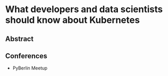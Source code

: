 # What developers and data scientists should know about Kubernetes

## Abstract

## Conferences

- PyBerlin Meetup

